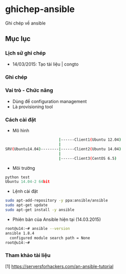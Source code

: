 # ghichep-ansible
Ghi chép về ansible


## Mục lục 

### Lịch sử ghi chép
- 14/03/2015: Tạo tài liệu | congto

### Ghi chép

### Vai trò - Chức năng
- Dùng để configuration management
- Là provisioning tool 

### Cách cài đặt
- Mô hình
```sh
                        |------Client1(Ubuntu 12.04)
                        |
SRV(Ubuntu14.04)--------|------Client2(Ubuntu 14.04)
                        |
                        |------Client3(CentOS 6.5)
```
- Môi trường
```python
python test
Ubuntu 14.04-2 64bit
```
- Lệnh cài đặt
```sh
sudo apt-add-repository -y ppa:ansible/ansible
sudo apt-get update
sudo apt-get install -y ansible
```

- Phiên bản của Ansible hiện tại (14.03.2015)
```sh
root@u14:~# ansible --version
ansible 1.8.4
  configured module search path = None
root@u14:~#
```

### Tham khảo tài liệu
[1] https://serversforhackers.com/an-ansible-tutorial
